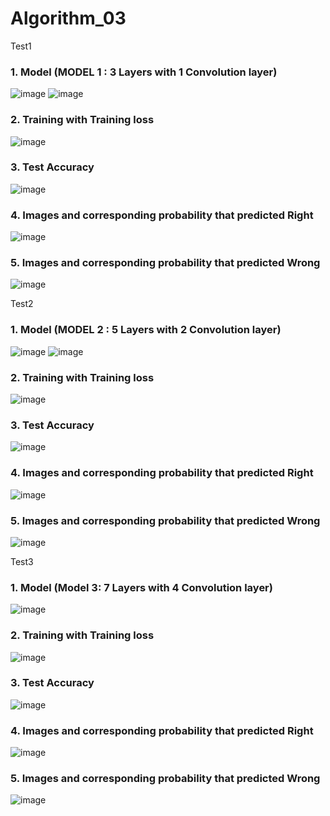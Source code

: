# Algorithm_03

Test1
### 1. Model (MODEL 1 : 3 Layers with 1 Convolution layer)
![image](https://user-images.githubusercontent.com/65785444/83611348-d0df8b80-a5bb-11ea-8719-62e42318b3c2.png)
![image](https://user-images.githubusercontent.com/65785444/83611393-df2da780-a5bb-11ea-9230-034923c30b06.png)

### 2. Training with Training loss 
![image](https://user-images.githubusercontent.com/65785444/83612486-6cbdc700-a5bd-11ea-9e0e-58803dbcda40.png)

### 3. Test Accuracy
![image](https://user-images.githubusercontent.com/65785444/83612584-8f4fe000-a5bd-11ea-9644-a8d56a26266a.png)

### 4. Images and corresponding probability that predicted Right 
![image](https://user-images.githubusercontent.com/65785444/83612794-db028980-a5bd-11ea-8844-646eb08a0a38.png)

### 5. Images and corresponding probability that predicted Wrong
![image](https://user-images.githubusercontent.com/65785444/83612760-ca521380-a5bd-11ea-85d0-19625fd07314.png)

Test2
### 1. Model (MODEL 2 : 5 Layers with 2 Convolution layer)
![image](https://user-images.githubusercontent.com/65785444/83613225-75fb6380-a5be-11ea-9c03-2ea991974267.png)
![image](https://user-images.githubusercontent.com/65785444/83613267-827fbc00-a5be-11ea-92ba-92e1b25c01fc.png)

### 2. Training with Training loss 
![image](https://user-images.githubusercontent.com/65785444/83613588-f3bf6f00-a5be-11ea-8dd5-5a5d510d473b.png)

### 3. Test Accuracy
![image](https://user-images.githubusercontent.com/65785444/83613653-0d60b680-a5bf-11ea-99d8-a7a90797222f.png)

### 4. Images and corresponding probability that predicted Right 
![image](https://user-images.githubusercontent.com/65785444/83613688-1a7da580-a5bf-11ea-84af-801d20348f58.png)


### 5. Images and corresponding probability that predicted Wrong
![image](https://user-images.githubusercontent.com/65785444/83613728-2b2e1b80-a5bf-11ea-8cc8-d5687b0f8582.png)

Test3
### 1. Model (Model 3: 7 Layers with 4 Convolution layer)
![image](https://user-images.githubusercontent.com/65785444/83626582-98967800-a5d0-11ea-995a-46e66c9c5ed5.png)

### 2. Training with Training loss 
![image](https://user-images.githubusercontent.com/65785444/83626664-bcf25480-a5d0-11ea-81f3-d67934de2f85.png)

### 3. Test Accuracy
![image](https://user-images.githubusercontent.com/65785444/83626743-dd221380-a5d0-11ea-9201-418b4bf4f191.png)

### 4. Images and corresponding probability that predicted Right 
![image](https://user-images.githubusercontent.com/65785444/83626842-ff1b9600-a5d0-11ea-8532-21034f0f6894.png)

### 5. Images and corresponding probability that predicted Wrong
![image](https://user-images.githubusercontent.com/65785444/83626952-2d00da80-a5d1-11ea-8c73-7aaf68684dee.png)



